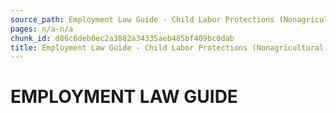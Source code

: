 ```yaml
---
source_path: Employment Law Guide - Child Labor Protections (Nonagricultural Work).md
pages: n/a-n/a
chunk_id: d86c6deb0ec2a3882a34335aeb485bf409bc0dab
title: Employment Law Guide - Child Labor Protections (Nonagricultural Work)
---
```

# EMPLOYMENT LAW GUIDE
